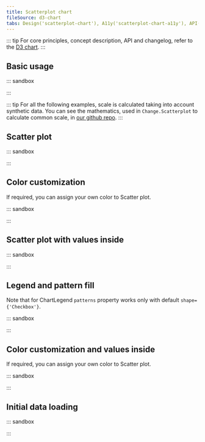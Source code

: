 ```yaml
---
title: Scatterplot chart
fileSource: d3-chart
tabs: Design('scatterplot-chart'), A11y('scatterplot-chart-a11y'), API('scatterplot-chart-api'), Examples('scatterplot-chart-d3-code'), Changelog('d3-chart-changelog')
---
```


::: tip
For core principles, concept description, API and changelog, refer to the [D3 chart](/data-display/d3-chart/d3-chart).
:::

## Basic usage

::: sandbox

<script lang="tsx">
  export Demo from './examples/basic-usage.tsx';
</script>

:::

::: tip
For all the following examples, scale is calculated taking into account synthetic data.
You can see the mathematics, used in `Change.Scatterplot` to calculate common scale, in [our github repo](https://github.com/semrush/intergalactic/blob/master/semcore/d3-chart/src/component/Chart/ScatterPlotChart.tsx#L31).
:::

## Scatter plot

::: sandbox

<script lang="tsx">
  export Demo from './examples/scatter-plot.tsx';
</script>

:::

## Color customization

If required, you can assign your own color to Scatter plot.

::: sandbox

<script lang="tsx">
  export Demo from './examples/color-customization.tsx';
</script>

:::

## Scatter plot with values inside

::: sandbox

<script lang="tsx">
  export Demo from './examples/scatter-plot-with-values-inside.tsx';
</script>

:::

## Legend and pattern fill

Note that for ChartLegend `patterns` property works only with default `shape={'Checkbox'}`.

::: sandbox

<script lang="tsx">
  export Demo from './examples/legend-and-pattern-fill.tsx';
</script>

:::

## Color customization and values inside

If required, you can assign your own color to Scatter plot.

::: sandbox

<script lang="tsx">
  export Demo from './examples/color-customization-and-values-inside.tsx';
</script>

:::

## Initial data loading

::: sandbox

<script lang="tsx">
  export Demo from './examples/initial-data-loading.tsx';
</script>

:::
